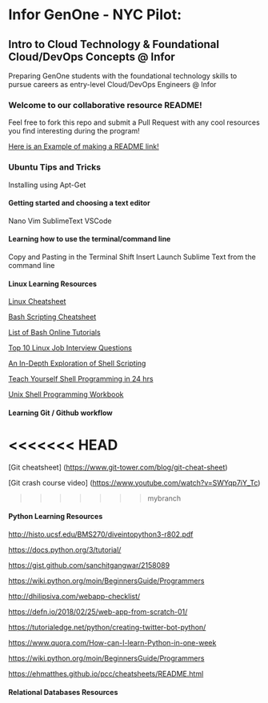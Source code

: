 # Infor GenOne - NYC Pilot: 
## Intro to Cloud Technology & Foundational Cloud/DevOps Concepts @ Infor
Preparing GenOne students with the foundational technology skills to pursue careers as entry-level Cloud/DevOps Engineers @ Infor


### Welcome to our collaborative resource README!

Feel free to fork this repo and submit a Pull Request with any cool resources you find interesting during the program! 

[Here is an Example of making a README link!](https://wwww.linkedin.com/in/cameronflowers13)

### Ubuntu Tips and Tricks

Installing using Apt-Get 


#### Getting started and choosing a text editor 

Nano
Vim
SublimeText
VSCode

#### Learning how to use the terminal/command line

Copy and Pasting in the Terminal
Shift Insert
Launch Sublime Text from the command line


#### Linux Learning Resources

[Linux Cheatsheet](https://files.fosswire.com/2007/08/fwunixref.pdf)

[Bash Scripting Cheatsheet](https://devhints.io/bash)

[List of Bash Online Tutorials](http://wiki.bash-hackers.org/scripting/tutoriallist)

[Top 10 Linux Job Interview Questions](https://www.youtube.com/watch?v=l0QGLMwR-lY)

[An In-Depth Exploration of Shell Scripting](http://www.iitk.ac.in/LDP/LDP/abs/abs-guide.pdf)

[Teach Yourself Shell Programming in 24 hrs](http://hero.lecturer.pens.ac.id/datahero/kuliah/konsepJaringan/Teach%20Yourself%20Shell%20Programming%20in%2024%20Hours.pdf)

[Unix Shell Programming Workbook](http://www.docs.is.ed.ac.uk/skills/documents/2630/2630.pdf)




#### Learning Git / Github workflow

<<<<<<< HEAD
=======
[Git cheatsheet]
(https://www.git-tower.com/blog/git-cheat-sheet)

[Git crash course video]
(https://www.youtube.com/watch?v=SWYqp7iY_Tc)
>>>>>>> mybranch




#### Python Learning Resources

http://histo.ucsf.edu/BMS270/diveintopython3-r802.pdf

https://docs.python.org/3/tutorial/

https://gist.github.com/sanchitgangwar/2158089

https://wiki.python.org/moin/BeginnersGuide/Programmers

http://dhilipsiva.com/webapp-checklist/

https://defn.io/2018/02/25/web-app-from-scratch-01/

https://tutorialedge.net/python/creating-twitter-bot-python/

https://www.quora.com/How-can-I-learn-Python-in-one-week

https://wiki.python.org/moin/BeginnersGuide/Programmers

https://ehmatthes.github.io/pcc/cheatsheets/README.html



#### Relational Databases Resources


